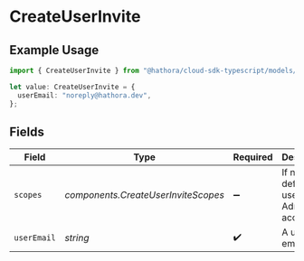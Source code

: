 # CreateUserInvite

## Example Usage

```typescript
import { CreateUserInvite } from "@hathora/cloud-sdk-typescript/models/components";

let value: CreateUserInvite = {
  userEmail: "noreply@hathora.dev",
};
```

## Fields

| Field                                      | Type                                       | Required                                   | Description                                | Example                                    |
| ------------------------------------------ | ------------------------------------------ | ------------------------------------------ | ------------------------------------------ | ------------------------------------------ |
| `scopes`                                   | *components.CreateUserInviteScopes*        | :heavy_minus_sign:                         | If not defined, the user has Admin access. |                                            |
| `userEmail`                                | *string*                                   | :heavy_check_mark:                         | A user's email.                            | noreply@hathora.dev                        |
